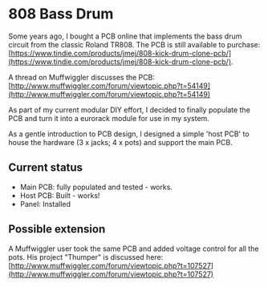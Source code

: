 # 808 Bass Drum

Some years ago, I bought a PCB online that implements the bass drum circuit from the classic Roland TR808. The PCB is still available to purchase: [https://www.tindie.com/products/jmej/808-kick-drum-clone-pcb/](https://www.tindie.com/products/jmej/808-kick-drum-clone-pcb/).

A thread on Muffwiggler discusses the PCB: [http://www.muffwiggler.com/forum/viewtopic.php?t=54149](http://www.muffwiggler.com/forum/viewtopic.php?t=54149)

As part of my current modular DIY effort, I decided to finally populate the PCB and turn it into a eurorack module for use in my system. 

As a gentle introduction to PCB design, I designed a simple 'host PCB' to house the hardware (3 x jacks; 4 x pots) and support the main PCB.

## Current status

* Main PCB: fully populated and tested - works.
* Host PCB: Built - works!
* Panel: Installed

## Possible extension

A Muffwiggler user took the same PCB and added voltage control for all the pots. His project "Thumper" is discussed here: [http://www.muffwiggler.com/forum/viewtopic.php?t=107527](http://www.muffwiggler.com/forum/viewtopic.php?t=107527)